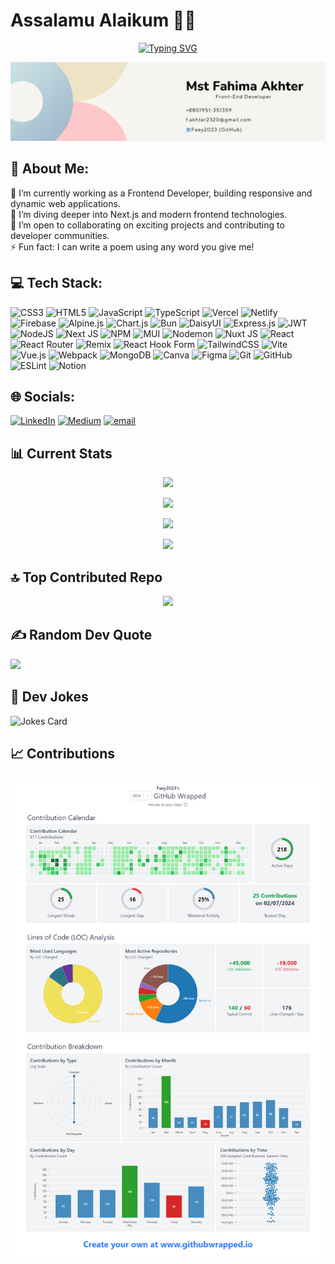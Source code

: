 # Assalamu Alaikum 👋🏼

<div align="center">

<a href="https://git.io/typing-svg">
  <img src="https://readme-typing-svg.demolab.com?font=Fira+Code&size=32&pause=50&color=FFFFFFFF&background=FFFFFF00&width=600&lines=I+am+Mst+Fahima+Akhter;A+Frontend+Developer;A+MERN+Stack+Enthusiast;I+build+user-friendly+web+apps" alt="Typing SVG" />
</a>

![Banner!](/assets/banner.png)

</div>

## 💫 About Me:

🔭 I’m currently working as a Frontend Developer, building responsive and dynamic web applications.<br>🌱 I’m diving deeper into Next.js and modern frontend technologies.<br>👯 I’m open to collaborating on exciting projects and contributing to developer communities.<br>⚡ Fun fact: I can write a poem using any word you give me!

## 💻 Tech Stack:

![CSS3](https://img.shields.io/badge/css3-%231572B6.svg?style=for-the-badge&logo=css3&logoColor=white) ![HTML5](https://img.shields.io/badge/html5-%23E34F26.svg?style=for-the-badge&logo=html5&logoColor=white) ![JavaScript](https://img.shields.io/badge/javascript-%23323330.svg?style=for-the-badge&logo=javascript&logoColor=%23F7DF1E) ![TypeScript](https://img.shields.io/badge/typescript-%23007ACC.svg?style=for-the-badge&logo=typescript&logoColor=white) ![Vercel](https://img.shields.io/badge/vercel-%23000000.svg?style=for-the-badge&logo=vercel&logoColor=white) ![Netlify](https://img.shields.io/badge/netlify-%23000000.svg?style=for-the-badge&logo=netlify&logoColor=#00C7B7) ![Firebase](https://img.shields.io/badge/firebase-%23039BE5.svg?style=for-the-badge&logo=firebase) ![Alpine.js](https://img.shields.io/badge/alpinejs-white.svg?style=for-the-badge&logo=alpinedotjs&logoColor=%238BC0D0) ![Chart.js](https://img.shields.io/badge/chart.js-F5788D.svg?style=for-the-badge&logo=chart.js&logoColor=white) ![Bun](https://img.shields.io/badge/Bun-%23000000.svg?style=for-the-badge&logo=bun&logoColor=white) ![DaisyUI](https://img.shields.io/badge/daisyui-5A0EF8?style=for-the-badge&logo=daisyui&logoColor=white) ![Express.js](https://img.shields.io/badge/express.js-%23404d59.svg?style=for-the-badge&logo=express&logoColor=%2361DAFB) ![JWT](https://img.shields.io/badge/JWT-black?style=for-the-badge&logo=JSON%20web%20tokens) ![NodeJS](https://img.shields.io/badge/node.js-6DA55F?style=for-the-badge&logo=node.js&logoColor=white) ![Next JS](https://img.shields.io/badge/Next-black?style=for-the-badge&logo=next.js&logoColor=white) ![NPM](https://img.shields.io/badge/NPM-%23CB3837.svg?style=for-the-badge&logo=npm&logoColor=white) ![MUI](https://img.shields.io/badge/MUI-%230081CB.svg?style=for-the-badge&logo=mui&logoColor=white) ![Nodemon](https://img.shields.io/badge/NODEMON-%23323330.svg?style=for-the-badge&logo=nodemon&logoColor=%BBDEAD) ![Nuxt JS](https://img.shields.io/badge/Nuxt-002E3B?style=for-the-badge&logo=nuxt.js&logoColor=#00DC82) ![React](https://img.shields.io/badge/react-%2320232a.svg?style=for-the-badge&logo=react&logoColor=%2361DAFB) ![React Router](https://img.shields.io/badge/React_Router-CA4245?style=for-the-badge&logo=react-router&logoColor=white) ![Remix](https://img.shields.io/badge/remix-%23000.svg?style=for-the-badge&logo=remix&logoColor=white) ![React Hook Form](https://img.shields.io/badge/React%20Hook%20Form-%23EC5990.svg?style=for-the-badge&logo=reacthookform&logoColor=white) ![TailwindCSS](https://img.shields.io/badge/tailwindcss-%2338B2AC.svg?style=for-the-badge&logo=tailwind-css&logoColor=white) ![Vite](https://img.shields.io/badge/vite-%23646CFF.svg?style=for-the-badge&logo=vite&logoColor=white) ![Vue.js](https://img.shields.io/badge/vue.js-%2335495e.svg?style=for-the-badge&logo=vuedotjs&logoColor=%234FC08D) ![Webpack](https://img.shields.io/badge/webpack-%238DD6F9.svg?style=for-the-badge&logo=webpack&logoColor=black) ![MongoDB](https://img.shields.io/badge/MongoDB-%234ea94b.svg?style=for-the-badge&logo=mongodb&logoColor=white) ![Canva](https://img.shields.io/badge/Canva-%2300C4CC.svg?style=for-the-badge&logo=Canva&logoColor=white) ![Figma](https://img.shields.io/badge/figma-%23F24E1E.svg?style=for-the-badge&logo=figma&logoColor=white) ![Git](https://img.shields.io/badge/git-%23F05033.svg?style=for-the-badge&logo=git&logoColor=white) ![GitHub](https://img.shields.io/badge/github-%23121011.svg?style=for-the-badge&logo=github&logoColor=white) ![ESLint](https://img.shields.io/badge/ESLint-4B3263?style=for-the-badge&logo=eslint&logoColor=white) ![Notion](https://img.shields.io/badge/Notion-%23000000.svg?style=for-the-badge&logo=notion&logoColor=white)

## 🌐 Socials:

[![LinkedIn](https://img.shields.io/badge/LinkedIn-%230077B5.svg?logo=linkedin&logoColor=white)](https://linkedin.com/in/fahima-akhter-faey2023) [![Medium](https://img.shields.io/badge/Medium-12100E?logo=medium&logoColor=white)](https://medium.com/@@faey2023) [![email](https://img.shields.io/badge/Email-D14836?logo=gmail&logoColor=white)](mailto:f.akhter2320@gmail.com)

## 📊 Current Stats

<div align="center">
  
![](https://nirzak-streak-stats.vercel.app/?user=faey2023&theme=radical&hide_border=false)<br/>
  
![](https://github-readme-stats.vercel.app/api?username=faey2023&theme=radical&hide_border=false&include_all_commits=true&count_private=true)<br/>

![](http://github-profile-summary-cards.vercel.app/api/cards/profile-details?username=faey2023&theme=bear)<br/>

![](https://github-readme-stats.vercel.app/api/top-langs/?username=faey2023&theme=radical&hide_border=false&include_all_commits=true&count_private=true&layout=compact)

</div>

## 🔝 Top Contributed Repo

<div align="center">

![](https://github-contributor-stats.vercel.app/api?username=faey2023&limit=5&theme=dark&combine_all_yearly_contributions=true)

</div>

## ✍️ Random Dev Quote

![](https://quotes-github-readme.vercel.app/api?type=horizontal&theme=radical)

## 🤭 Dev Jokes

![Jokes Card](https://readme-jokes.vercel.app/api?hideBorder)

## 📈 Contributions

![contribution chart!](/assets/github-wrapped.png)
